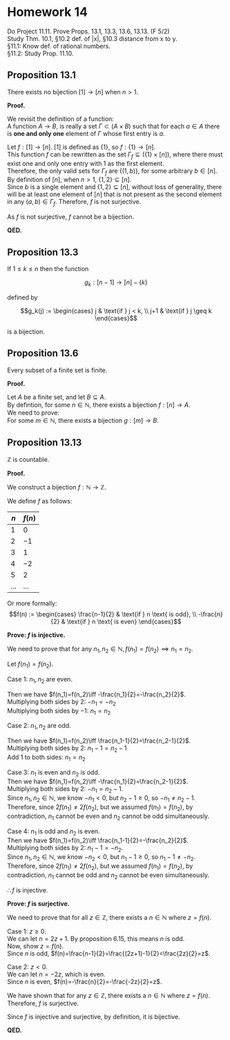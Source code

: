 # Homework 14
Do Project 11.11. Prove Props. 13.1, 13.3, 13.6, 13.13. (F 5/2)  
Study Thm. 10.1, §10.2 def. of |x|, §10.3 distance from x to y.  
§11.1: Know def. of rational numbers.  
§11.2: Study Prop. 11.10.   

## Proposition 13.1  
There exists no bijection $[1]\to [n]$ when $n>1$.  

**Proof.**  

We revisit the definition of a function:  
A function $A\to B$, is really a set $\Gamma\subset(A\times B)$ such that for each $a\in A$ there is **one and only one** element of $\Gamma$ whose first entry is $a$.  

Let $f : [1]\to [n]$.  $[1]$ is defined as $\{1\}$, so $f : \{1\}\to [n]$.  
This function $f$ can be rewritten as the set $\Gamma_f\subseteq (\{1\}\times [n])$, where there must exist one and only one entry with $1$ as the first element.  
Therefore, the only valid sets for $\Gamma_f$ are $\{(1, b)\}$, for some arbitrary $b\in [n]$.  
By definition of $[n]$, when $n>1$, $\{1, 2\}\subseteq [n]$.  
Since $b$ is a single element and $\{1, 2\}\subseteq [n]$, without loss of generality, there will be at least one element of $[n]$ that is not present as the second element in any $(a,b)\in\Gamma_f$. Therefore, $f$ is not surjective.  

As $f$ is not surjective, $f$ cannot be a bijection.  

**QED.**  

## Proposition 13.3
If $1 \leq k \leq n$ then the function

$$g_k : [n-1] \to [n]-\{k\}$$

defined by

$$g_k(j) := 
\begin{cases}
j & \text{if } j < k, \\
j+1 & \text{if } j \geq k
\end{cases}$$

is a bijection.  

## Proposition 13.6  
Every subset of a finite set is finite.  

**Proof.**  

Let $A$ be a finite set, and let $B\subseteq A$.  
By defintion, for some $n\in\mathbb{N}$, there exists a bijection $f : [n] \to A$.  
We need to prove:  
For some $m\in\mathbb{N}$, there exists a bijection $g : [m] \to B$.  

## Proposition 13.13  
$\mathbb{Z}$ is countable.  

**Proof.**  

We construct a bijection $f : \mathbb{N}\to \mathbb{Z}$.  

We define $f$ as follows:  

| $n$   | $f(n)$ |
| ----- | ------ |
| $1$   | $0$    |
| $2$   | $-1$   |
| $3$   | $1$    |
| $4$   | $-2$   |
| $5$   | $2$    |
| $...$ | $...$  |

Or more formally:  
$$f(n) := 
\begin{cases}
\frac{n-1}{2} & \text{if } n \text{ is odd}, \\
-\frac{n}{2} & \text{if } n \text{ is even}
\end{cases}$$  

**Prove: $f$ is injective.**  

We need to prove that for any $n_1, n_2\in \mathbb{N}, f(n_1)=f(n_2)\implies n_1=n_2$.  

Let $f(n_1)=f(n_2)$.  

Case 1: $n_1, n_2$ are even.  

Then we have $f(n_1)=f(n_2)\iff -\frac{n_1}{2}=-\frac{n_2}{2}$.  
Multiplying both sides by $2$: $-n_1=-n_2$  
Multiplying both sides by $-1$: $n_1=n_2$  

Case 2: $n_1, n_2$ are odd.  

Then we have $f(n_1)=f(n_2)\iff \frac{n_1-1}{2}=\frac{n_2-1}{2}$.  
Multiplying both sides by $2$: $n_1-1=n_2-1$  
Add $1$ to both sides: $n_1=n_2$  

Case 3: $n_1$ is even and $n_2$ is odd.  
Then we have $f(n_1)=f(n_2)\iff -\frac{n_1}{2}=\frac{n_2-1}{2}$.  
Multiplying both sides by $2$: $-n_1=n_2-1$.  
Since $n_1, n_2\in\mathbb{N}$, we know $-n_1 < 0$, but $n_2-1 \geq 0$, so $-n_1\neq n_2-1$. Therefore, since $2f(n_1)\neq 2f(n_2)$, but we assumed $f(n_1)=f(n_2)$, by contradiction, $n_1$ cannot be even and $n_2$ cannot be odd simultaneously.  

Case 4: $n_1$ is odd and $n_2$ is even.  
Then we have $f(n_1)=f(n_2)\iff \frac{n_1-1}{2}=-\frac{n_2}{2}$.  
Multiplying both sides by $2$: $n_1-1=-n_2$.  
Since $n_1, n_2\in\mathbb{N}$, we know $-n_2 < 0$, but $n_1-1 \geq 0$, so $n_1-1\neq -n_2$. Therefore, since $2f(n_1)\neq 2f(n_2)$, but we assumed $f(n_1)=f(n_2)$, by contradiction, $n_1$ cannot be odd and $n_2$ cannot be even simultaneously.  

$\therefore f$ is injective.   

**Prove: $f$ is surjective.**  

We need to prove that for all $z\in\mathbb{Z}$, there exists a $n\in\mathbb{N}$ where $z=f(n)$.  

Case 1: $z\geq0$.  
We can let $n=2z+1$. By proposition 6.15, this means $n$ is odd.  
Now, show $z=f(n)$.  
Since $n$ is odd, $f(n)=\frac{n-1}{2}=\frac{(2z+1)-1}{2}=\frac{2z}{2}=z$.  

Case 2: $z<0$.  
We can let $n=-2z$, which is even.     
Since $n$ is even, $f(n)=-\frac{n}{2}=-\frac{-2z}{2}=z$.  

We have shown that for any $z\in\mathbb{Z}$, there exists a $n\in\mathbb{N}$ where $z=f(n)$.  Therefore, $f$ is surjective.  

Since $f$ is injective and surjective, by definition, it is bijective.  

**QED.**  
